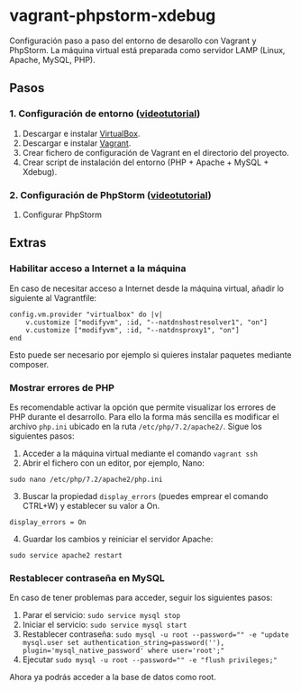 # vagrant-phpstorm-xdebug
Configuración paso a paso del entorno de desarollo con Vagrant y PhpStorm.
La máquina virtual está preparada como servidor LAMP (Linux, Apache, MySQL, PHP).


## Pasos

### 1. Configuración de entorno ([videotutorial](https://www.youtube.com/watch?v=DxA-YXbKfiY&t=272s]))
1. Descargar e instalar [VirtualBox](https://www.virtualbox.org/).
2. Descargar e instalar [Vagrant](https://www.vagrantup.com/).
3. Crear fichero de configuración de Vagrant en el directorio del proyecto.
4. Crear script de instalación del entorno (PHP + Apache + MySQL + Xdebug).

### 2. Configuración de PhpStorm ([videotutorial](https://www.youtube.com/watch?v=jEkldlxIOiE]))
1. Configurar PhpStorm

## Extras
### Habilitar acceso a Internet a la máquina
En caso de necesitar acceso a Internet desde la máquina virtual, añadir lo siguiente al Vagrantfile:
```
config.vm.provider "virtualbox" do |v|
    v.customize ["modifyvm", :id, "--natdnshostresolver1", "on"]
    v.customize ["modifyvm", :id, "--natdnsproxy1", "on"]
end
```
Esto puede ser necesario por ejemplo si quieres instalar paquetes mediante composer.

### Mostrar errores de PHP
Es recomendable activar la opción que permite visualizar los errores de PHP durante el desarrollo. Para ello la forma más sencilla es modificar el archivo `php.ini` ubicado en la ruta `/etc/php/7.2/apache2/`. Sigue los siguientes pasos:

1. Acceder a la máquina virtual mediante el comando `vagrant ssh`
2. Abrir el fichero con un editor, por ejemplo, Nano: 
```
sudo nano /etc/php/7.2/apache2/php.ini
```
3. Buscar la propiedad `display_errors` (puedes emprear el comando CTRL+W) y establecer su valor a On.
```
display_errors = On
```
4. Guardar los cambios y reiniciar el servidor Apache:
```
sudo service apache2 restart
```

### Restablecer contraseña en MySQL
En caso de tener problemas para acceder, seguir los siguientes pasos:

1. Parar el servicio: `sudo service mysql stop`
2. Iniciar el servicio: `sudo service mysql start`
3. Restablecer contraseña: `sudo mysql -u root --password="" -e "update mysql.user set authentication_string=password(''), plugin='mysql_native_password' where user='root';"  `
4. Ejecutar `sudo mysql -u root --password="" -e "flush privileges;"`

Ahora ya podrás acceder a la base de datos como root.


